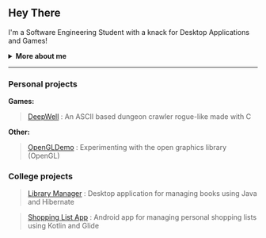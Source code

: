 ## Hey There

I'm a Software Engineering Student with a knack for Desktop Applications and Games!

<details>
  <summary><b>More about me</b></summary>
  <br>
  <code>Hello, I'm Caio Vieira, a budding software engineer and hobbyist game developer.</code><br>
  <code>I first discovered programming and C while studying embedded software as an extracurricular in highschool. Since then, I've developed a great love for the C languages (C, C++ and C#), lower level development and back end systems.</code><br>
  <code>Currently attending college for a bachelors degree in Software Engineering and trying to further my understanding of computer graphics and game development.</code>
</details>

---

### Personal projects
**Games:**
> [DeepWell](https://github.com/C-Vieira/DeepWell) : An ASCII based dungeon crawler rogue-like made with C

**Other:**
> [OpenGLDemo](https://github.com/C-Vieira/OpenGLDemo) : Experimenting with the open graphics library (OpenGL)

### College projects
> [Library Manager](https://github.com/C-Vieira/ProjetoLabPOO-SistemaBiblioteca) : Desktop application for managing books using Java and Hibernate

> [Shopping List App](https://github.com/C-Vieira/AppListaDeCompras) : Android app for managing personal shopping lists using Kotlin and Glide

